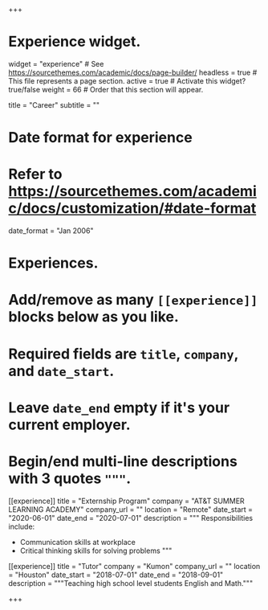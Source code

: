 +++
# Experience widget.
widget = "experience"  # See https://sourcethemes.com/academic/docs/page-builder/
headless = true  # This file represents a page section.
active = true  # Activate this widget? true/false
weight = 66  # Order that this section will appear.

title = "Career"
subtitle = ""

# Date format for experience
#   Refer to https://sourcethemes.com/academic/docs/customization/#date-format
date_format = "Jan 2006"

# Experiences.
#   Add/remove as many `[[experience]]` blocks below as you like.
#   Required fields are `title`, `company`, and `date_start`.
#   Leave `date_end` empty if it's your current employer.
#   Begin/end multi-line descriptions with 3 quotes `"""`.
[[experience]]
  title = "Externship Program"
  company = "AT&T SUMMER LEARNING ACADEMY"
  company_url = ""
  location = "Remote"
  date_start = "2020-06-01"
  date_end = "2020-07-01"
  description = """
  Responsibilities include:
  
  * Communication skills at workplace
  * Critical thinking skills for solving problems
  """

[[experience]]
  title = "Tutor"
  company = "Kumon"
  company_url = ""
  location = "Houston"
  date_start = "2018-07-01"
  date_end = "2018-09-01"
  description = """Teaching high school level students English and Math."""

+++
